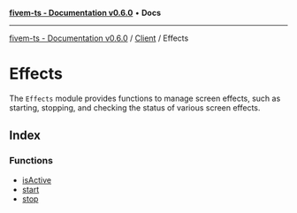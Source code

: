 [**fivem-ts - Documentation v0.6.0**](../../../../README.md) • **Docs**

***

[fivem-ts - Documentation v0.6.0](../../../../README.md) / [Client](../../README.md) / Effects

# Effects

The `Effects` module provides functions to manage screen effects, such as starting, stopping, and checking the status of various screen effects.

## Index

### Functions

- [isActive](functions/isActive.md)
- [start](functions/start.md)
- [stop](functions/stop.md)
